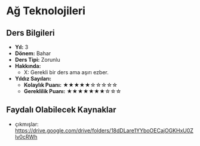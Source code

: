 # Ağ Teknolojileri

## Ders Bilgileri

- **Yıl:** 3
- **Dönem:** Bahar
- **Ders Tipi:** Zorunlu
- **Hakkında:**
  - X: Gerekli bir ders ama aşırı ezber.
- **Yıldız Sayıları:**
  - **Kolaylık Puanı:** ★★★★★☆☆☆☆☆
  - **Gereklilik Puanı:** ★★★★★★★☆☆☆


## Faydalı Olabilecek Kaynaklar

- çıkmışlar: https://drive.google.com/drive/folders/18dDLare1YYboOECajOGKHxU0Zlv0cRWh
